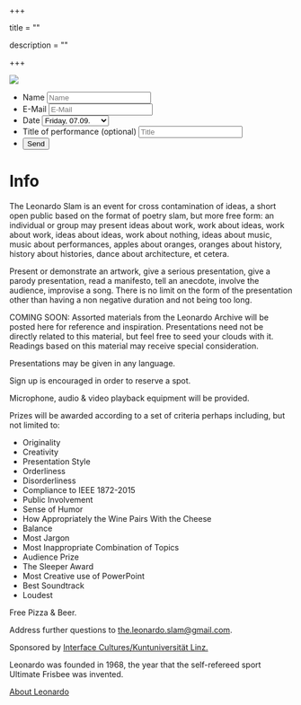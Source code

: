 +++

title = ""

description = ""

+++

<img src="LeonardoSlam_Web_.png">

<form action="https://formspree.io/the.leonardo.slam+signup@gmail.com"
      method="POST">
      <ul>
          <li>
                <label for="name">Name</label>
                <input type="text" name="name" placeholder="Name" required>
          </li>
          <li>
                <label for="email">E-Mail</label>
                <input type="email" name="_replyto" placeholder="E-Mail" required>
          </li>
          <li>
               <label for="date">Date</label>
    <select name="date">
          <option selected>Friday, 07.09.</option>
          <option>Saturday, 08.09.</option>
          <option>Sunday, 09.09.</option>
        </select>
          </li>
          <li>
               <label class="optional" for="performance">Title of performance (optional)</label>
    <input type="text" name="performance" placeholder="Title">
          </li>
          <li class="last">
              <input type="submit" value="Send">
          </li>
      </ul> 
</form>

# Info

The Leonardo Slam is an event for cross contamination of ideas, a short open public based on the format of poetry slam, but more free form: an individual or group may present ideas about work, work about ideas, work about work, ideas about ideas, work about nothing, ideas about music, music about performances, apples about oranges, oranges about history, history about histories, dance about architecture, et cetera.

Present or demonstrate an artwork, give a serious presentation, give a parody presentation, read a manifesto, tell an anecdote, involve the audience, improvise a song. There is no limit on the form of the presentation other than having a non negative duration and not being too long.

COMING SOON: Assorted materials from the Leonardo Archive will be posted here for reference and inspiration.  Presentations need not be directly related to this material, but feel free to seed your clouds with it.  Readings based on this material may receive special consideration.

Presentations may be given in any language.

Sign up is encouraged in order to reserve a spot.

Microphone, audio & video playback equipment will be provided.

Prizes will be awarded according to a set of criteria perhaps including, but not limited to:

* Originality
* Creativity
* Presentation Style
* Orderliness
* Disorderliness
* Compliance to IEEE 1872-2015
* Public Involvement
* Sense of Humor
* How Appropriately the Wine Pairs With the Cheese
* Balance
* Most Jargon
* Most Inappropriate Combination of Topics
* Audience Prize
* The Sleeper Award
* Most Creative use of PowerPoint
* Best Soundtrack
* Loudest

Free Pizza & Beer. 

Address further questions to <a href="mailto:the.leonardo.slam@gmail.com">the.leonardo.slam@gmail.com</a>.

Sponsored by <a href="https://www.ufg.at/Master-Programme.1594+M52087573ab0.0.html">Interface Cultures/Kuntuniversität Linz.</a>

Leonardo was founded in 1968, the year that the self-refereed sport Ultimate Frisbee was invented.

<a href="https://www.leonardo.info/mission">About Leonardo</a>
